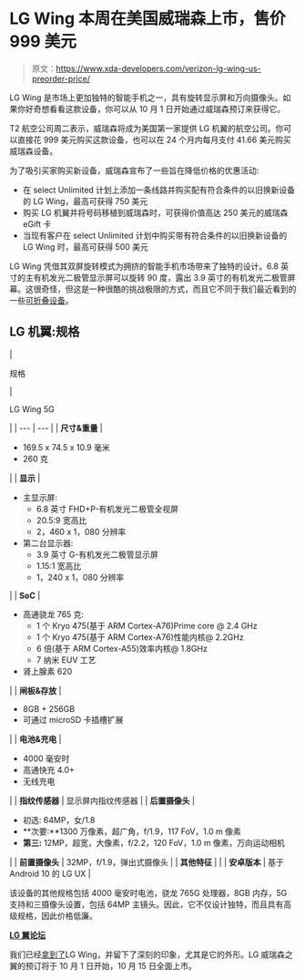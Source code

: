 # LG Wing 本周在美国威瑞森上市，售价 999 美元

> 原文：<https://www.xda-developers.com/verizon-lg-wing-us-preorder-price/>

LG Wing 是市场上更加独特的智能手机之一，具有旋转显示屏和万向摄像头。如果你好奇想看看这款设备，你可以从 10 月 1 日开始通过威瑞森预订来获得它。

T2 航空公司周二表示，威瑞森将成为美国第一家提供 LG 机翼的航空公司。你可以直接花 999 美元购买这款设备，也可以在 24 个月内每月支付 41.66 美元购买威瑞森设备。

为了吸引买家购买新设备，威瑞森宣布了一些旨在降低价格的优惠活动:

*   在 select Unlimited 计划上添加一条线路并购买配有符合条件的以旧换新设备的 LG Wing，最高可获得 750 美元
*   购买 LG 机翼并将号码移植到威瑞森时，可获得价值高达 250 美元的威瑞森 eGift 卡
*   当现有客户在 select Unlimited 计划中购买带有符合条件的以旧换新设备的 LG Wing 时，最高可获得 500 美元

LG Wing 凭借其双屏旋转模式为拥挤的智能手机市场带来了独特的设计。6.8 英寸的主有机发光二极管显示屏可以旋转 90 度，露出 3.9 英寸的有机发光二极管屏幕。这很奇怪，但这是一种很酷的挑战极限的方式，而且它不同于我们最近看到的一些[可折叠设备](https://www.xda-developers.com/samsung-galaxy-z-fold-2-review/)。

## LG 机翼:规格

| 

规格

 | 

LG Wing 5G

 |
| --- | --- |
| **尺寸&重量** | 

*   169.5 x 74.5 x 10.9 毫米
*   260 克

 |
| **显示** | 

*   主显示屏:
    *   6.8 英寸 FHD+P-有机发光二极管全视屏
    *   20.5:9 宽高比
    *   2，460 x 1，080 分辨率
*   第二台显示器:
    *   3.9 英寸 G-有机发光二极管显示屏
    *   1.15:1 宽高比
    *   1，240 x 1，080 分辨率

 |
| **SoC** | 

*   高通骁龙 765 克:
    *   1 个 Kryo 475(基于 ARM Cortex-A76)Prime core @ 2.4 GHz
    *   1 个 Kryo 475(基于 ARM Cortex-A76)性能内核@ 2.2GHz
    *   6 倍(基于 ARM Cortex-A55)效率内核@ 1.8GHz
    *   7 纳米 EUV 工艺
*   肾上腺素 620

 |
| **闸板&存放** | 

*   8GB + 256GB
*   可通过 microSD 卡插槽扩展

 |
| **电池&充电** | 

*   4000 毫安时
*   高通快充 4.0+
*   无线充电

 |
| **指纹传感器** | 显示屏内指纹传感器 |
| **后置摄像头** | 

*   初选: 64MP，女/1.8
*   **次要:**1300 万像素，超广角，f/1.9，117 FoV，1.0 m 像素
*   **第三:** 12MP，超宽，大像素，f/2.2，120 FoV，1.0 m 像素，万向运动相机

 |
| **前置摄像头** | 32MP，f/1.9，弹出式摄像头 |
| **其他特征** |  |
| **安卓版本** | 基于 Android 10 的 LG UX |

该设备的其他规格包括 4000 毫安时电池，骁龙 765G 处理器，8GB 内存，5G 支持和三摄像头设置，包括 64MP 主镜头。因此，它不仅设计独特，而且具有高级规格，因此价格低廉。

**[LG 翼论坛](https://forum.xda-developers.com/lg-wing)**

我们已经[拿到了](https://www.xda-developers.com/lg-wing-preview/)LG Wing，并留下了深刻的印象，尤其是它的外形。LG 威瑞森之翼的预订将于 10 月 1 日开始，10 月 15 日全面上市。